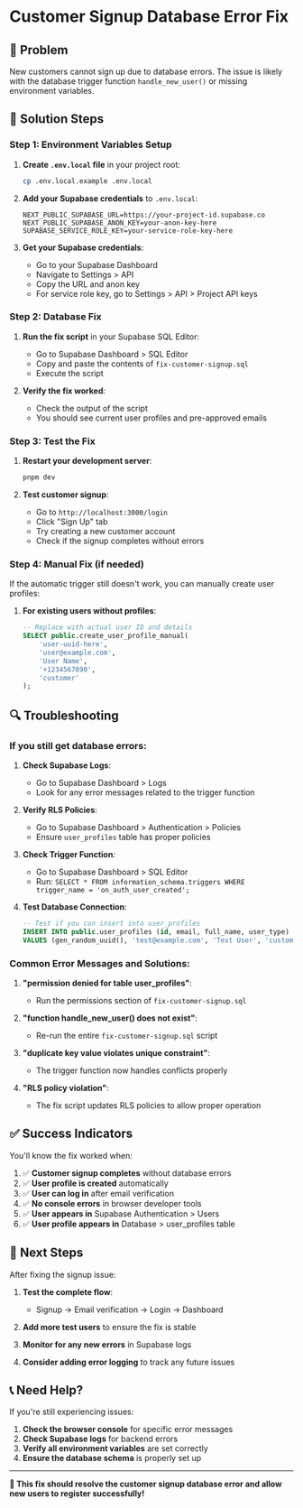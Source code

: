 # Customer Signup Database Error Fix

## 🚨 Problem
New customers cannot sign up due to database errors. The issue is likely with the database trigger function `handle_new_user()` or missing environment variables.

## 🔧 Solution Steps

### Step 1: Environment Variables Setup

1. **Create `.env.local` file** in your project root:
   ```bash
   cp .env.local.example .env.local
   ```

2. **Add your Supabase credentials** to `.env.local`:
   ```env
   NEXT_PUBLIC_SUPABASE_URL=https://your-project-id.supabase.co
   NEXT_PUBLIC_SUPABASE_ANON_KEY=your-anon-key-here
   SUPABASE_SERVICE_ROLE_KEY=your-service-role-key-here
   ```

3. **Get your Supabase credentials**:
   - Go to your Supabase Dashboard
   - Navigate to Settings > API
   - Copy the URL and anon key
   - For service role key, go to Settings > API > Project API keys

### Step 2: Database Fix

1. **Run the fix script** in your Supabase SQL Editor:
   - Go to Supabase Dashboard > SQL Editor
   - Copy and paste the contents of `fix-customer-signup.sql`
   - Execute the script

2. **Verify the fix worked**:
   - Check the output of the script
   - You should see current user profiles and pre-approved emails

### Step 3: Test the Fix

1. **Restart your development server**:
   ```bash
   pnpm dev
   ```

2. **Test customer signup**:
   - Go to `http://localhost:3000/login`
   - Click "Sign Up" tab
   - Try creating a new customer account
   - Check if the signup completes without errors

### Step 4: Manual Fix (if needed)

If the automatic trigger still doesn't work, you can manually create user profiles:

1. **For existing users without profiles**:
   ```sql
   -- Replace with actual user ID and details
   SELECT public.create_user_profile_manual(
       'user-uuid-here',
       'user@example.com',
       'User Name',
       '+1234567890',
       'customer'
   );
   ```

## 🔍 Troubleshooting

### If you still get database errors:

1. **Check Supabase Logs**:
   - Go to Supabase Dashboard > Logs
   - Look for any error messages related to the trigger function

2. **Verify RLS Policies**:
   - Go to Supabase Dashboard > Authentication > Policies
   - Ensure `user_profiles` table has proper policies

3. **Check Trigger Function**:
   - Go to Supabase Dashboard > SQL Editor
   - Run: `SELECT * FROM information_schema.triggers WHERE trigger_name = 'on_auth_user_created';`

4. **Test Database Connection**:
   ```sql
   -- Test if you can insert into user_profiles
   INSERT INTO public.user_profiles (id, email, full_name, user_type)
   VALUES (gen_random_uuid(), 'test@example.com', 'Test User', 'customer');
   ```

### Common Error Messages and Solutions:

1. **"permission denied for table user_profiles"**:
   - Run the permissions section of `fix-customer-signup.sql`

2. **"function handle_new_user() does not exist"**:
   - Re-run the entire `fix-customer-signup.sql` script

3. **"duplicate key value violates unique constraint"**:
   - The trigger function now handles conflicts properly

4. **"RLS policy violation"**:
   - The fix script updates RLS policies to allow proper operation

## ✅ Success Indicators

You'll know the fix worked when:

1. ✅ **Customer signup completes** without database errors
2. ✅ **User profile is created** automatically
3. ✅ **User can log in** after email verification
4. ✅ **No console errors** in browser developer tools
5. ✅ **User appears in** Supabase Authentication > Users
6. ✅ **User profile appears in** Database > user_profiles table

## 🚀 Next Steps

After fixing the signup issue:

1. **Test the complete flow**:
   - Signup → Email verification → Login → Dashboard

2. **Add more test users** to ensure the fix is stable

3. **Monitor for any new errors** in Supabase logs

4. **Consider adding error logging** to track any future issues

## 📞 Need Help?

If you're still experiencing issues:

1. **Check the browser console** for specific error messages
2. **Check Supabase logs** for backend errors
3. **Verify all environment variables** are set correctly
4. **Ensure the database schema** is properly set up

---

**🎯 This fix should resolve the customer signup database error and allow new users to register successfully!**
